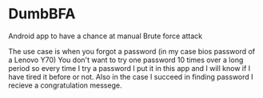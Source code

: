 # DumbBFA
Android app to have a chance at manual Brute force attack 

The use case is when you forgot a password (in my case bios password of a Lenovo Y70)
You don't want to try one password 10 times over a long period so every time I try a password 
I put it in this app and I will know if I have tired it before or not.
Also in the case I succeed in finding password I recieve a congratulation messege.
